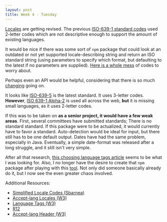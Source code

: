 ```yaml
---
layout: post
title: Week 4 - Tuesday
---
```

[Locales](https://www.loc.gov/standards/iso639-2/php/code_list.php) are getting revised. The previous [ISO-639-1 standard codes](https://en.wikipedia.org/wiki/List_of_ISO_639-1) used 2-letter codes which are not descriptive enough to support the amount of existing languages.  

It would be nice if there was some sort of `npm` package that could look at an outdated or not yet supported locale-describing string and return an ISO standard string (using parameters to specify which format, but defaulting to the latest if no parameters are supplied). [Here is a whole mess](http://xml.coverpages.org/N071-PWD-639-lang-group-coding.pdf) of codes to worry about.

Perhaps even an API would be helpful, considering that there is so much [changing](https://en.wikipedia.org/wiki/ISO_639) going on.

It looks like [ISO-639-5](https://en.wikipedia.org/wiki/ISO_639-5) is the latest standard. It uses 3-letter codes. <strong>However</strong>, [ISO 639-1 Alpha-2](https://en.wikipedia.org/wiki/ISO_639-1) is used all across the web, <strong>but</strong> it is missing small languages, as it uses 2-letter codes.

If this was to be taken on <strong>as a senior project, it would have a few weak areas</strong>. First, several committees have submitted standards; There is no standard standard. If this package were to be actualized, it would currently have to favor a standard. Auto-detection would be ideal for input, but there still has to be one default output. Dates have had the same problem, especially in Java. Eventually, a simple date-format was released after a long struggle, and it still isn't very simple.

After all that research, [this choosing language tags article](https://www.w3.org/International/questions/qa-choosing-language-tags) seems to be what I was looking for. Also, I no longer have the desire to create that `npm` package after playing with this [tool](http://r12a.github.io/apps/subtags/). Not only did someone basically already do it, but I now see the even greater chaos involved.

Additional Resources:  
* [Simplified Locale Codes (Sbarnea)](https://sbarnea.com/articles/simplified-locale-codes/)
* [Accept-lang Locales (W3)](https://www.w3.org/International/questions/qa-accept-lang-locales)
* [Language Tags (W3)](https://www.w3.org/International/articles/language-tags/)
* [R12](http://r12a.github.io/)
* [Accept-lang Header (W3)](https://www.w3.org/Protocols/rfc2616/rfc2616-sec14.html#sec14.4)
